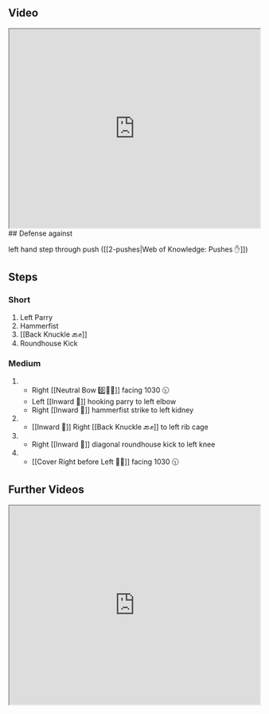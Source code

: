 ## Video

<iframe src="https://www.youtube.com/embed/3mcbjGkhCto" width="100%" height="400"></iframe>
## Defense against

left hand step through push ([[2-pushes|Web of Knowledge: Pushes ✋]])
## Steps

### Short
1. Left Parry
2. Hammerfist
3. [[Back Knuckle 🔙✊]]
4. Roundhouse Kick

### Medium

1. - Right [[Neutral Bow 0️⃣🧍‍♂️]] facing 1030 🕥
   - Left [[Inward 🔽]] hooking parry to left elbow
   - Right [[Inward 🔽]] hammerfist strike to left kidney
2. - [[Inward 🔽]] Right [[Back Knuckle 🔙✊]] to
     left rib cage
3. - Right [[Inward 🔽]] diagonal roundhouse kick to left knee
4. - [[Cover Right before Left 🦶🔄]] facing 1030 🕥


## Further Videos

<iframe src="https://www.youtube.com/embed/IXZ6kr4VHQw?start=322&end=338" width="100%" height="400"></iframe>
